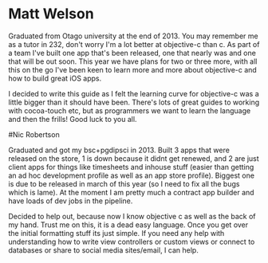 # Matt Welson

Graduated from Otago university at the end of 2013. You may remember me as a tutor in 232, don't worry I'm a lot better at objective-c than c. As part of a team I've built one app that's been released, one that nearly was and one that will be out soon. This year we have plans for two or three more, with all this on the go I've been keen to learn more and more about objective-c and how to build great iOS apps.

I decided to write this guide as I felt the learning curve for objective-c was a little bigger than it should have been. There's lots of great guides to working with cocoa-touch etc, but as programmers we want to learn the language and then the frills! Good luck to you all. 

#Nic Robertson

Graduated and got my bsc+pgdipsci in 2013. Built 3 apps that were released on the store, 1 is down because it didnt get renewed, and 2 are just client apps for things like timesheets and inhouse stuff (easier than getting an ad hoc development profile as well as an app store profile). Biggest one is due to be released in march of this year (so I need to fix all the bugs which is lame). At the moment I am pretty much a contract app builder and have loads of dev jobs in the pipeline.

Decided to help out, because now I know objective c as well as the back of my hand. Trust me on this, it is a dead easy language. Once you get over the initial formatting stuff its just simple. If you need any help with understanding how to write view controllers or custom views or connect to databases or share to social media sites/email, I can help.
